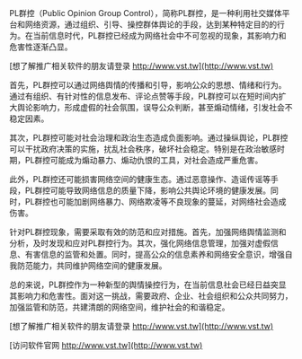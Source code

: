 PL群控（Public Opinion Group Control），简称PL群控，是一种利用社交媒体平台和网络资源，通过组织、引导、操控群体舆论的手段，达到某种特定目的的行为。在当前信息时代，PL群控已经成为网络社会中不可忽视的现象，其影响力和危害性逐渐凸显。

[想了解推广相关软件的朋友请登录 http://www.vst.tw](http://www.vst.tw)

首先，PL群控可以通过网络舆情的传播和引导，影响公众的思想、情绪和行为。通过有组织、有针对性的信息发布、评论点赞等手段，PL群控可以在短时间内扩大舆论影响力，形成虚假的社会氛围，误导公众判断，甚至煽动情绪，引发社会不稳定因素。

其次，PL群控可能对社会治理和政治生态造成负面影响。通过操纵舆论，PL群控可以干扰政府决策的实施，扰乱社会秩序，破坏社会稳定。特别是在政治敏感时期，PL群控可能成为煽动暴力、煽动仇恨的工具，对社会造成严重危害。

此外，PL群控还可能损害网络空间的健康生态。通过恶意操作、造谣传谣等手段，PL群控可能导致网络信息的质量下降，影响公共舆论环境的健康发展。同时，PL群控也可能加剧网络暴力、网络欺凌等不良现象的蔓延，对网络社会造成伤害。

针对PL群控现象，需要采取有效的防范和应对措施。首先，加强网络舆情监测和分析，及时发现和应对PL群控行为。其次，强化网络信息管理，加强对虚假信息、有害信息的监管和处置。同时，提高公众的信息素养和网络安全意识，增强自我防范能力，共同维护网络空间的健康发展。

总的来说，PL群控作为一种新型的舆情操控行为，在当前信息社会已经日益突显其影响力和危害性。面对这一挑战，需要政府、企业、社会组织和公众共同努力，加强监管和防范，共建清朗的网络空间，维护社会的和谐稳定。

[想了解推广相关软件的朋友请登录 http://www.vst.tw](http://www.vst.tw)


[访问软件官网 http://www.vst.tw](http://www.vst.tw)
